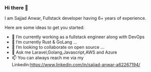 ### Hi there 👋
I am Sajjad Anwar, Fullstack developer having 6+ years of experience.


Here are some ideas to get you started:

- 🔭 I’m currently working as a fullstack engineer along with DevOps
- 🌱 I’m currently Rust & GoLang ...
- 👯 I’m looking to collaborate on open source ...
- 💬 Ask me Laravel,Golang,Javascript,AWS and Azure
- 📫 You can always reach me via my Linkedin:https://www.linkedin.com/in/sajjad-anwar-a62267194/


